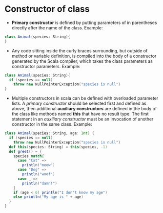 Constructor of class
====================
* **Primary constructor** is defined by putting parameters of in parentheses directly after the name of the class. Example:
```scala
class Animal(species: String){
}
```
* Any code sitting inside the curly braces surrounding, but outside of method or variable definition, is compiled into the body of a constructor generated by the Scala compiler, which takes the class parameters as constructor parameters. Example:
```scala
class Animal(species: String){
  if (species == null)
    throw new NullPointerException("species is null")
}
```
* Multiple constructors in scala can be defined with overloaded parameter lists. A *primary constructor* should be selected first and defined as above, then additional **auxiliary constructors** are defined in the body of the class like methods named **this** that have no result type. The first statement in an *auxiliary constructor* must be an invocation of another constructor in the same class. Example:
```scala
class Animal(species: String, age: Int) {
  if (species == null)
    throw new NullPointerException("species is null")
  def this(species: String) = this(species, -1)
  def greet() = {
    species match{
      case "Cat" => 
        println("meow")
      case "Dog" => 
        println("woof")
      case _ =>
        println("damn!")
    }
    if (age < 0) println("I don't know my age")
    else println("My age is " + age)
  }
}
```
